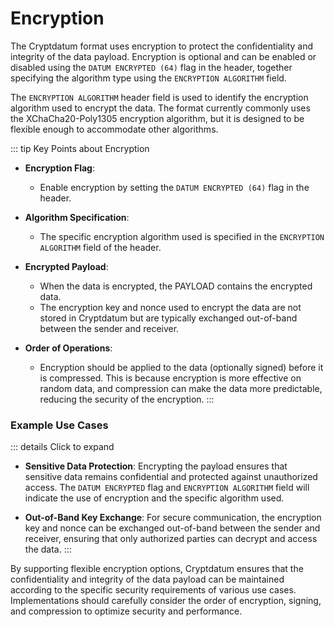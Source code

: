 # Encryption

The Cryptdatum format uses encryption to protect the confidentiality and integrity of the data payload. Encryption is optional and can be enabled or disabled using the `DATUM ENCRYPTED (64)` flag in the header, together specifying the algorithm type using the `ENCRYPTION ALGORITHM` field.

The `ENCRYPTION ALGORITHM` header field is used to identify the encryption algorithm used to encrypt the data. The format currently commonly uses the XChaCha20-Poly1305 encryption algorithm, but it is designed to be flexible enough to accommodate other algorithms.

::: tip Key Points about Encryption
- **Encryption Flag**:
    - Enable encryption by setting the `DATUM ENCRYPTED (64)` flag in the header.

- **Algorithm Specification**:
    - The specific encryption algorithm used is specified in the `ENCRYPTION ALGORITHM` field of the header.

- **Encrypted Payload**:
    - When the data is encrypted, the PAYLOAD contains the encrypted data.
    - The encryption key and nonce used to encrypt the data are not stored in Cryptdatum but are typically exchanged out-of-band between the sender and receiver.

- **Order of Operations**:
    - Encryption should be applied to the data (optionally signed) before it is compressed. This is because encryption is more effective on random data, and compression can make the data more predictable, reducing the security of the encryption.
:::

### Example Use Cases

::: details Click to expand
- **Sensitive Data Protection**: Encrypting the payload ensures that sensitive data remains confidential and protected against unauthorized access. The `DATUM ENCRYPTED` flag and `ENCRYPTION ALGORITHM` field will indicate the use of encryption and the specific algorithm used.

- **Out-of-Band Key Exchange**: For secure communication, the encryption key and nonce can be exchanged out-of-band between the sender and receiver, ensuring that only authorized parties can decrypt and access the data.
:::

By supporting flexible encryption options, Cryptdatum ensures that the confidentiality and integrity of the data payload can be maintained according to the specific security requirements of various use cases. Implementations should carefully consider the order of encryption, signing, and compression to optimize security and performance.
